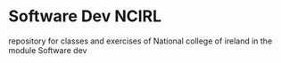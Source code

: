 # Software Dev NCIRL
 repository for classes and exercises of National college of ireland in the module Software dev
